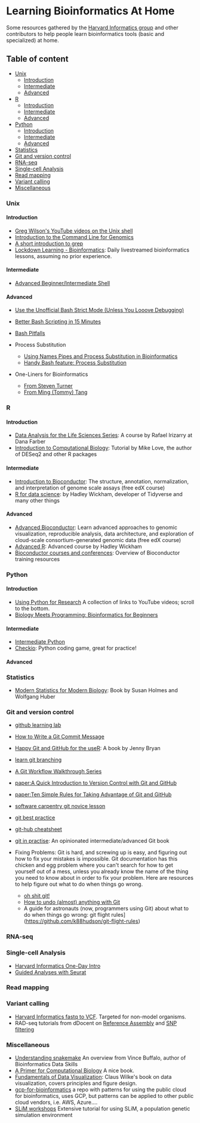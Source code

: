 # Learning Bioinformatics At Home

Some resources gathered by the [Harvard Informatics group](https://informatics.fas.harvard.edu) and other contributors to help people learn bioinformatics tools (basic and specialized) at home.

## Table of content

- [Unix](#unix)
  - [Introduction](#introduction)
  - [Intermediate](#intermediate)
  - [Advanced](#advanced)
- [R](#r)
  - [Introduction](#introduction-1)
  - [Intermediate](#intermediate-1)
  - [Advanced](#advanced-1)
- [Python](#python)
  - [Introduction](#introduction-2)
  - [Intermediate](#intermediate-2)
  - [Advanced](#advanced-2)
- [Statistics](#statistics)
- [Git and version control](#git-and-version-control)
- [RNA-seq](#rna-seq)
- [Single-cell Analysis](#single-cell-analysis)
- [Read mapping](#read-mapping)
- [Variant calling](#variant-calling)
- [Miscellaneous](#miscellaneous)

### Unix

#### Introduction

* [Greg Wilson's YouTube videos on the Unix shell](https://www.youtube.com/watch?v=U3iNcBtycaQ)
* [Introduction to the Command Line for Genomics](https://datacarpentry.org/shell-genomics/)
* [A short introduction to grep](https://informatics.fas.harvard.edu/short-introduction-to-grep.html)
* [Lockdown Learning - Bioinformatics](https://www.youtube.com/playlist?list=PLzfP3sCXUnxEu5S9oXni1zmc1sjYmT1L9): Daily livestreamed bioinformatics lessons, assuming no prior experience. 

#### Intermediate
* [Advanced Beginner/Intermediate Shell](https://github.com/ngs-docs/2016-adv-begin-shell-genomics)

#### Advanced

* [Use the Unofficial Bash Strict Mode (Unless You Looove Debugging)](http://redsymbol.net/articles/unofficial-bash-strict-mode/)
* [Better Bash Scripting in 15 Minutes](http://robertmuth.blogspot.com/2012/08/better-bash-scripting-in-15-minutes.html?m=1)
* [Bash Pitfalls](http://mywiki.wooledge.org/BashPitfalls)
* Process Substitution
    - [Using Names Pipes and Process Substitution in Bioinformatics](http://vincebuffalo.org/blog/2013/08/08/using-names-pipes-and-process-substitution-in-bioinformatics.html)
    - [Handy Bash feature: Process Substitution](https://medium.com/@joewalnes/handy-bash-feature-process-substitution-8eb6dce68133#.uz5pj9yer)

* One-Liners for Bioinformatics
    - [From Steven Turner](https://github.com/stephenturner/oneliners)
    - [From Ming (Tommy) Tang](https://github.com/crazyhottommy/bioinformatics-one-liners)

### R

#### Introduction
* [Data Analysis for the Life Sciences Series](http://rafalab.github.io/pages/harvardx.html): A course by Rafael Irizarry at Dana Farber
* [Introduction to Computational Biology](https://biodatascience.github.io/compbio/): Tutorial by Mike Love, the author of DESeq2 and other R packages

#### Intermediate
* [Introduction to Bioconductor](https://www.edx.org/course/introduction-to-bioconductor-annotation-and-analys): The structure, annotation, normalization, and interpretation of genome scale assays (free edX course)
* [R for data science](https://r4ds.had.co.nz/): by Hadley Wickham, developer of Tidyverse and many other things


#### Advanced
* [Advanced Bioconductor](https://www.edx.org/course/advanced-bioconductor): Learn advanced approaches to genomic visualization, reproducible analysis, data architecture, and exploration of cloud-scale consortium-generated genomic data (free edX course)
* [Advanced R](https://adv-r.hadley.nz/): Advanced course by Hadley Wickham
* [Bioconductor courses and conferences](https://www.bioconductor.org/help/course-materials/): Overview of Bioconductor training resources

### Python

#### Introduction
* [Using Python for Research](http://rafalab.github.io/pages/harvardx.html) A collection of links to YouTube videos; scroll to the bottom.
* [Biology Meets Programming: Bioinformatics for Beginners](https://www.coursera.org/learn/bioinformatics)

#### Intermediate
* [Intermediate Python](https://github.com/yasoob/intermediatePython)
* [Checkio](https://py.checkio.org/): Python coding game, great for practice!

#### Advanced

### Statistics

* [Modern Statistics for Modern Biology](http://web.stanford.edu/class/bios221/book/index.html): Book by Susan Holmes and Wolfgang Huber

### Git and version control

* [github learning lab](https://lab.github.com/)
* [How to Write a Git Commit Message](https://chris.beams.io/posts/git-commit/)
* [Happy Git and GitHub for the useR](http://happygitwithr.com/): A book by Jenny Bryan
* [learn git branching](http://learngitbranching.js.org/)
* [A Git Workflow Walkthrough Series](http://vallandingham.me/git-workflow.html)
* [paper:A Quick Introduction to Version Control with Git and GitHub](http://journals.plos.org/ploscompbiol/article?id=10.1371/journal.pcbi.1004668)
* [paper:Ten Simple Rules for Taking Advantage of Git and GitHub](http://journals.plos.org/ploscompbiol/article?id=10.1371%2Fjournal.pcbi.1004947)
* [software carpentry git novice lesson](http://swcarpentry.github.io/git-novice/)
* [git best practice](https://sethrobertson.github.io/GitBestPractices/)
* [git-hub cheatsheet](https://github.com/tiimgreen/github-cheat-sheet#readme)
* [git in practise](https://github.com/GitInPractice/GitInPractice#readme): An opinionated intermediate/advanced Git book

* Fixing Problems: Git is hard, and screwing up is easy, and figuring out how to fix your mistakes is impossible. Git documentation has this chicken and egg problem where you can't search for how to get yourself out of a mess, unless you already know the name of the thing you need to know about in order to fix your problem. Here are resources to help figure out what to do when things go wrong.

    - [oh shit git!](http://ohshitgit.com/)
    - [How to undo (almost) anything with Git](https://github.com/blog/2019-how-to-undo-almost-anything-with-git)
    - A guide for astronauts (now, programmers using Git) about what to do when things go wrong: git flight rules](https://github.com/k88hudson/git-flight-rules)

### RNA-seq

### Single-cell Analysis

* [Harvard Informatics One-Day Intro](https://crazyhottommy.github.io/scRNA-seq-workshop-Fall-2019/)
* [Guided Analyses with Seurat](https://satijalab.org/seurat/vignettes.html)

### Read mapping

### Variant calling

* [Harvard Informatics fastq to VCF](https://informatics.fas.harvard.edu/whole-genome-resquencing-for-population-genomics-fastq-to-vcf.html). Targeted for non-model organisms.
* RAD-seq tutorials from dDocent on [Reference Assembly](http://www.ddocent.com/assembly/) and [SNP filtering](http://www.ddocent.com/filtering/)

### Miscellaneous

* [Understanding snakemake](https://vincebuffalo.com/blog/2020/03/04/understanding-snakemake.html) An overview from Vince Buffalo, author of Bioinformatics Data Skills
* [A Primer for Computational Biology](https://open.oregonstate.education/computationalbiology/) A nice book.
* [Fundamentals of Data Visualization](https://serialmentor.com/dataviz/): Claus Wilke's book on data visualization, covers principles and figure design.
* [gcp-for-bioinformatics](https://github.com/lynnlangit/gcp-for-bioinformatics) a repo with patterns for using the public cloud for bioinformatics, uses GCP, but patterns can be applied to other public cloud vendors, i.e. AWS, Azure....
* [SLiM workshops](http://benhaller.com/workshops/workshops.html) Extensive tutorial for using SLiM, a population genetic simulation environment
